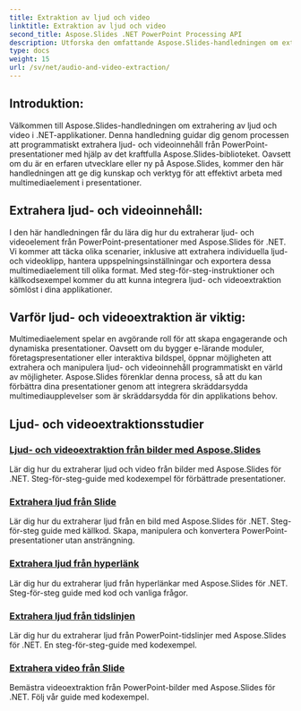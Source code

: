```yaml
---
title: Extraktion av ljud och video
linktitle: Extraktion av ljud och video
second_title: Aspose.Slides .NET PowerPoint Processing API
description: Utforska den omfattande Aspose.Slides-handledningen om extrahering av ljud och video i .NET-applikationer. Lär dig hur du programmatiskt extraherar och manipulerar multimediaelement från PowerPoint-presentationer.
type: docs
weight: 15
url: /sv/net/audio-and-video-extraction/
---
```


## Introduktion:

Välkommen till Aspose.Slides-handledningen om extrahering av ljud och video i .NET-applikationer. Denna handledning guidar dig genom processen att programmatiskt extrahera ljud- och videoinnehåll från PowerPoint-presentationer med hjälp av det kraftfulla Aspose.Slides-biblioteket. Oavsett om du är en erfaren utvecklare eller ny på Aspose.Slides, kommer den här handledningen att ge dig kunskap och verktyg för att effektivt arbeta med multimediaelement i presentationer.

## Extrahera ljud- och videoinnehåll:

I den här handledningen får du lära dig hur du extraherar ljud- och videoelement från PowerPoint-presentationer med Aspose.Slides för .NET. Vi kommer att täcka olika scenarier, inklusive att extrahera individuella ljud- och videoklipp, hantera uppspelningsinställningar och exportera dessa multimediaelement till olika format. Med steg-för-steg-instruktioner och källkodsexempel kommer du att kunna integrera ljud- och videoextraktion sömlöst i dina applikationer.

## Varför ljud- och videoextraktion är viktig:

Multimediaelement spelar en avgörande roll för att skapa engagerande och dynamiska presentationer. Oavsett om du bygger e-lärande moduler, företagspresentationer eller interaktiva bildspel, öppnar möjligheten att extrahera och manipulera ljud- och videoinnehåll programmatiskt en värld av möjligheter. Aspose.Slides förenklar denna process, så att du kan förbättra dina presentationer genom att integrera skräddarsydda multimediaupplevelser som är skräddarsydda för din applikations behov.

## Ljud- och videoextraktionsstudier
### [Ljud- och videoextraktion från bilder med Aspose.Slides](./audio-and-video-extraction/)
Lär dig hur du extraherar ljud och video från bilder med Aspose.Slides för .NET. Steg-för-steg-guide med kodexempel för förbättrade presentationer.
### [Extrahera ljud från Slide](./extract-audio/)
Lär dig hur du extraherar ljud från en bild med Aspose.Slides för .NET. Steg-för-steg guide med källkod. Skapa, manipulera och konvertera PowerPoint-presentationer utan ansträngning.
### [Extrahera ljud från hyperlänk](./extract-audio-from-hyperlink/)
Lär dig hur du extraherar ljud från hyperlänkar med Aspose.Slides för .NET. Steg-för-steg guide med kod och vanliga frågor.
### [Extrahera ljud från tidslinjen](./extract-audio-from-timeline/)
Lär dig hur du extraherar ljud från PowerPoint-tidslinjer med Aspose.Slides för .NET. En steg-för-steg-guide med kodexempel.
### [Extrahera video från Slide](./extract-video/)
Bemästra videoextraktion från PowerPoint-bilder med Aspose.Slides för .NET. Följ vår guide med kodexempel.